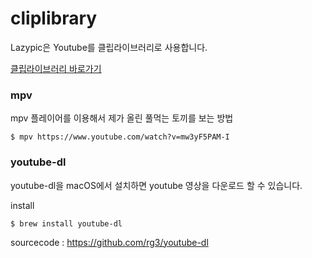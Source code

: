 # cliplibrary
Lazypic은 Youtube를 클립라이브러리로 사용합니다.

[클립라이브러리 바로가기](https://www.youtube.com/channel/UC0L_YtB4PWSkOwp2m9587MA/playlists?view_as=subscriber)

### mpv
mpv 플레이어를 이용해서 제가 올린 풀먹는 토끼를 보는 방법

```
$ mpv https://www.youtube.com/watch?v=mw3yF5PAM-I
```

### youtube-dl
youtube-dl을 macOS에서 설치하면 youtube 영상을 다운로드 할 수 있습니다.

install
```
$ brew install youtube-dl
```

sourcecode : https://github.com/rg3/youtube-dl

